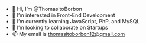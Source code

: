 - 👋 Hi, I’m @ThomasitoBorbon
- 👀 I’m interested in Front-End Development
- 🌱 I’m currently learning JavaScript, PhP, and MySQL
- 💞️ I’m looking to collaborate on Startups 
- 📫 My email is thomasitoborbon12@gmail.com
<!---
ThomasitoBorbon/ThomasitoBorbon is a ✨ special ✨ repository because its `README.md` (this file) appears on your GitHub profile.
You can click the Preview link to take a look at your changes.
--->
